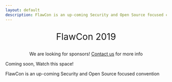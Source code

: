 ```yaml
---
layout: default
description: FlawCon is an up-coming Security and Open Source focused convention. Watch this space!
---
```


<center>
    <p style="font-size: 2em;">FlawCon 2019</p>
</center>

<center>
    <p>We are looking for sponsors! <a href="mailto:bonzi@flawcon.xyz">Contact us</a> for more info</p>
</center>


Coming soon, Watch this space!

FlawCon is an up-coming Security and Open Source focused convention